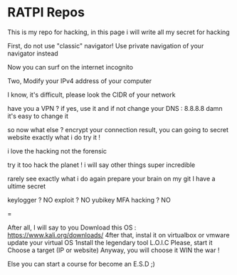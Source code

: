 # RATPI Repos

This is my repo for hacking, in this page i will write all my secret for hacking

First, do not use "classic" navigator!
Use private navigation of your navigator instead

Now you can surf on the internet incognito

Two, Modify your IPv4 address of your computer 

I know, it's difficult, please look the CIDR of your network

have you a VPN ? if yes, use it
and if not change your DNS : 8.8.8.8
damn it's easy to change it

so now what else ?
encrypt your 
connection
result, you can going to secret website
exactly what i do
try it !

i love the hacking
not the forensic

try it too
hack the planet !
i will say other things
super incredible

rarely see
exactly what i do again
prepare your brain
on my git I have a ultime secret

keylogger ? NO
exploit ? NO
yubikey MFA hacking ? NO

=

After all, I will say to you
Download this OS : https://www.kali.org/downloads/
4fter that, instal it on virtualbox or vmware
update your virtual OS
1nstall the legendary tool L.O.I.C
Please, start it
Choose a target (IP or website)
Anyway, you will choose it
WIN the war !





Else you can start a course for become an E.S.D ;)
